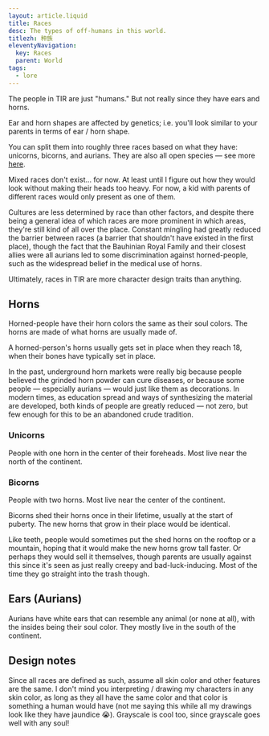 ```yaml
---
layout: article.liquid
title: Races
desc: The types of off-humans in this world.
titlezh: 种族
eleventyNavigation:
  key: Races
  parent: World
tags:
  - lore
---
```


The people in TIR are just "humans." But not really since they have ears and horns.

Ear and horn shapes are affected by genetics; i.e. you'll look similar to your parents in terms of ear / horn shape.

You can split them into roughly three races based on what they have: unicorns, bicorns, and aurians. They are also all open species — see more [here](/about/#species).

Mixed races don't exist… for now. At least until I figure out how they would look without making their heads too heavy. For now, a kid with parents of different races would only present as one of them.

Cultures are less determined by race than other factors, and despite there being a general idea of which races are more prominent in which areas, they're still kind of all over the place. Constant mingling had greatly reduced the barrier between races (a barrier that shouldn't have existed in the first place), though the fact that the Bauhinian Royal Family and their closest allies were all aurians led to some discrimination against horned-people, such as the widespread belief in the medical use of horns.

Ultimately, races in TIR are more character design traits than anything.

## Horns

Horned-people have their horn colors the same as their soul colors. The horns are made of what horns are usually made of.

A horned-person's horns usually gets set in place when they reach 18, when their bones have typically set in place.

In the past, underground horn markets were really big because people believed the grinded horn powder can cure diseases, or because some people — especially aurians — would just like them as decorations. In modern times, as education spread and ways of synthesizing the material are developed, both kinds of people are greatly reduced — not zero, but few enough for this to be an abandoned crude tradition.

### Unicorns

People with one horn in the center of their foreheads. Most live near the north of the continent.

### Bicorns

People with two horns. Most live near the center of the continent.

Bicorns shed their horns once in their lifetime, usually at the start of puberty. The new horns that grow in their place would be identical.

Like teeth, people would sometimes put the shed horns on the rooftop or a mountain, hoping that it would make the new horns grow tall faster. Or perhaps they would sell it themselves, though parents are usually against this since it's seen as just really creepy and bad-luck-inducing. Most of the time they go straight into the trash though.

## Ears (Aurians)

Aurians have white ears that can resemble any animal (or none at all), with the insides being their soul color. They mostly live in the south of the continent.

## Design notes

Since all races are defined as such, assume all skin color and other features are the same. I don't mind you interpreting / drawing my characters in any skin color, as long as they all have the same color and that color is something a human would have (not me saying this while all my drawings look like they have jaundice 😭). Grayscale is cool too, since grayscale goes well with any soul!
